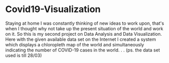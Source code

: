 # Covid19-Visualization
Staying at home I was constantly thinking of new ideas to work upon, that's when I thought why not take up the present situation of the world and work on it. So this is my second project on Data Analysis and Data Visualization. Here with the given available data set on the Internet I created a system which displays a chloropleth map of the world and simultaneously indicating the number of COVID-19 cases in the world.
.
.
(ps. the data set used is till 28/03)


